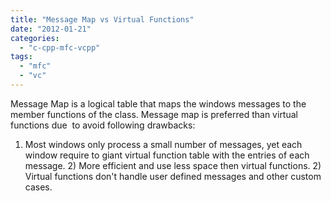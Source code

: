 ```yaml
---
title: "Message Map vs Virtual Functions"
date: "2012-01-21"
categories: 
  - "c-cpp-mfc-vcpp"
tags: 
  - "mfc"
  - "vc"
---
```


Message Map is a logical table that maps the windows messages to the member functions of the class. Message map is preferred than virtual functions due  to avoid following drawbacks:

1) Most windows only process a small number of messages, yet each window require to giant virtual function table with the entries of each message. 2) More efficient and use less space then virtual functions. 2) Virtual functions don't handle user defined messages and other custom cases.
